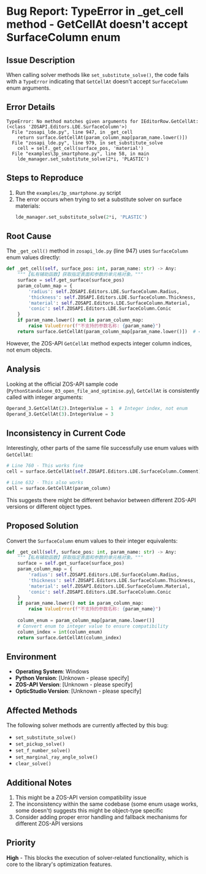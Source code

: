 # Bug Report: TypeError in _get_cell method - GetCellAt doesn't accept SurfaceColumn enum

## Issue Description

When calling solver methods like `set_substitute_solve()`, the code fails with a `TypeError` indicating that `GetCellAt` doesn't accept `SurfaceColumn` enum arguments.

## Error Details

```
TypeError: No method matches given arguments for IEditorRow.GetCellAt: (<class 'ZOSAPI.Editors.LDE.SurfaceColumn'>)
  File "zosapi_lde.py", line 947, in _get_cell
    return surface.GetCellAt(param_column_map[param_name.lower()])
  File "zosapi_lde.py", line 979, in set_substitute_solve
    cell = self._get_cell(surface_pos, 'material')
  File "examples\3p_smartphone.py", line 58, in main
    lde_manager.set_substitute_solve(2*i, 'PLASTIC')
```

## Steps to Reproduce

1. Run the `examples/3p_smartphone.py` script
2. The error occurs when trying to set a substitute solver on surface materials:
   ```python
   lde_manager.set_substitute_solve(2*i, 'PLASTIC')
   ```

## Root Cause

The `_get_cell()` method in `zosapi_lde.py` (line 947) uses `SurfaceColumn` enum values directly:

```python
def _get_cell(self, surface_pos: int, param_name: str) -> Any:
    """【私有辅助函数】获取指定表面和参数的单元格对象。"""
    surface = self.get_surface(surface_pos)
    param_column_map = {
        'radius': self.ZOSAPI.Editors.LDE.SurfaceColumn.Radius,
        'thickness': self.ZOSAPI.Editors.LDE.SurfaceColumn.Thickness,
        'material': self.ZOSAPI.Editors.LDE.SurfaceColumn.Material,
        'conic': self.ZOSAPI.Editors.LDE.SurfaceColumn.Conic
    }
    if param_name.lower() not in param_column_map:
        raise ValueError(f"不支持的参数名称: {param_name}")
    return surface.GetCellAt(param_column_map[param_name.lower()])  # ← This line fails
```

However, the ZOS-API `GetCellAt` method expects integer column indices, not enum objects.

## Analysis

Looking at the official ZOS-API sample code (`PythonStandalone_03_open_file_and_optimise.py`), `GetCellAt` is consistently called with integer arguments:

```python
Operand_3.GetCellAt(2).IntegerValue = 1  # Integer index, not enum
Operand_3.GetCellAt(3).IntegerValue = 3
```

## Inconsistency in Current Code

Interestingly, other parts of the same file successfully use enum values with `GetCellAt`:

```python
# Line 760 - This works fine
cell = surface.GetCellAt(self.ZOSAPI.Editors.LDE.SurfaceColumn.Comment)

# Line 632 - This also works
cell = surface.GetCellAt(param_column)
```

This suggests there might be different behavior between different ZOS-API versions or different object types.

## Proposed Solution

Convert the `SurfaceColumn` enum values to their integer equivalents:

```python
def _get_cell(self, surface_pos: int, param_name: str) -> Any:
    """【私有辅助函数】获取指定表面和参数的单元格对象。"""
    surface = self.get_surface(surface_pos)
    param_column_map = {
        'radius': self.ZOSAPI.Editors.LDE.SurfaceColumn.Radius,
        'thickness': self.ZOSAPI.Editors.LDE.SurfaceColumn.Thickness,
        'material': self.ZOSAPI.Editors.LDE.SurfaceColumn.Material,
        'conic': self.ZOSAPI.Editors.LDE.SurfaceColumn.Conic
    }
    if param_name.lower() not in param_column_map:
        raise ValueError(f"不支持的参数名称: {param_name}")
    
    column_enum = param_column_map[param_name.lower()]
    # Convert enum to integer value to ensure compatibility
    column_index = int(column_enum)
    return surface.GetCellAt(column_index)
```

## Environment

- **Operating System**: Windows
- **Python Version**: [Unknown - please specify]
- **ZOS-API Version**: [Unknown - please specify]
- **OpticStudio Version**: [Unknown - please specify]

## Affected Methods

The following solver methods are currently affected by this bug:
- `set_substitute_solve()`
- `set_pickup_solve()`
- `set_f_number_solve()`
- `set_marginal_ray_angle_solve()`
- `clear_solve()`

## Additional Notes

1. This might be a ZOS-API version compatibility issue
2. The inconsistency within the same codebase (some enum usage works, some doesn't) suggests this might be object-type specific
3. Consider adding proper error handling and fallback mechanisms for different ZOS-API versions

## Priority

**High** - This blocks the execution of solver-related functionality, which is core to the library's optimization features.
